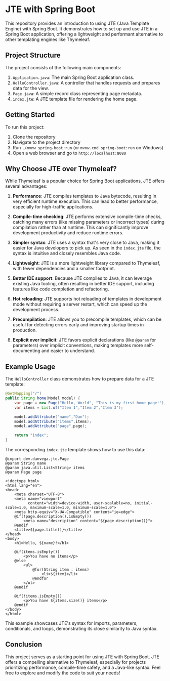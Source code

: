# JTE with Spring Boot

This repository provides an introduction to using JTE (Java Template Engine) with Spring Boot. It demonstrates how to set up and use JTE in a Spring Boot application, offering a lightweight and performant alternative to other templating engines like Thymeleaf.

## Project Structure

The project consists of the following main components:

1. `Application.java`: The main Spring Boot application class.
2. `HelloController.java`: A controller that handles requests and prepares data for the view.
3. `Page.java`: A simple record class representing page metadata.
4. `index.jte`: A JTE template file for rendering the home page.

## Getting Started

To run this project:

1. Clone the repository
2. Navigate to the project directory
3. Run `./mvnw spring-boot:run` (or `mvnw.cmd spring-boot:run` on Windows)
4. Open a web browser and go to `http://localhost:8080`

## Why Choose JTE over Thymeleaf?

While Thymeleaf is a popular choice for Spring Boot applications, JTE offers several advantages:

1. **Performance**: JTE compiles templates to Java bytecode, resulting in very efficient runtime execution. This can lead to better performance, especially for high-traffic applications.

2. **Compile-time checking**: JTE performs extensive compile-time checks, catching many errors (like missing parameters or incorrect types) during compilation rather than at runtime. This can significantly improve development productivity and reduce runtime errors.

3. **Simpler syntax**: JTE uses a syntax that's very close to Java, making it easier for Java developers to pick up. As seen in the `index.jte` file, the syntax is intuitive and closely resembles Java code.

4. **Lightweight**: JTE is a more lightweight library compared to Thymeleaf, with fewer dependencies and a smaller footprint.

5. **Better IDE support**: Because JTE compiles to Java, it can leverage existing Java tooling, often resulting in better IDE support, including features like code completion and refactoring.

6. **Hot reloading**: JTE supports hot reloading of templates in development mode without requiring a server restart, which can speed up the development process.

7. **Precompilation**: JTE allows you to precompile templates, which can be useful for detecting errors early and improving startup times in production.

8. **Explicit over implicit**: JTE favors explicit declarations (like `@param` for parameters) over implicit conventions, making templates more self-documenting and easier to understand.

## Example Usage

The `HelloController` class demonstrates how to prepare data for a JTE template:

```java
@GetMapping("/")
public String home(Model model) {
    var page = new Page("Hello, World", "This is my first home page!");
    var items = List.of("Item 1","Item 2","Item 3");

    model.addAttribute("name","Dan");
    model.addAttribute("items",items);
    model.addAttribute("page",page);

    return "index";
}
```

The corresponding `index.jte` template shows how to use this data:

```
@import dev.danvega.jte.Page
@param String name
@param java.util.List<String> items
@param Page page

<!doctype html>
<html lang="en">
<head>
    <meta charset="UTF-8">
    <meta name="viewport"
          content="width=device-width, user-scalable=no, initial-scale=1.0, maximum-scale=1.0, minimum-scale=1.0">
    <meta http-equiv="X-UA-Compatible" content="ie=edge">
    @if(!page.description().isEmpty())
        <meta name="description" content="${page.description()}">
    @endif
    <title>${page.title()}</title>
</head>
<body>
    <h1>Hello, ${name}!</h1>

    @if(items.isEmpty())
        <p>You have no items</p>
    @else
        <ul>
            @for(String item : items)
                <li>${item}</li>
            @endfor
        </ul>
    @endif

    @if(!items.isEmpty())
        <p>You have ${items.size()} items</p>
    @endif
</body>
</html>
```

This example showcases JTE's syntax for imports, parameters, conditionals, and loops, demonstrating its close similarity to Java syntax.

## Conclusion

This project serves as a starting point for using JTE with Spring Boot. JTE offers a compelling alternative to Thymeleaf, especially for projects prioritizing performance, compile-time safety, and a Java-like syntax. Feel free to explore and modify the code to suit your needs!